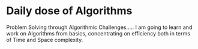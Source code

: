 # Daily dose of Algorithms
Problem Solving through Algorithmic Challenges.....
I am going to learn and work on Algorithms from basics, concentrating on efficiency both in terms of Time and Space complexity.
